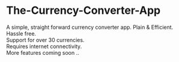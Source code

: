 # The-Currency-Converter-App

A simple, straight forward currency converter app.
Plain & Efficient.</br>
Hassle free.</br>
Support for over 30 currencies.</br>
Requires internet connectivity.</br>
More features coming soon ..
